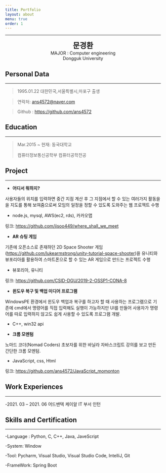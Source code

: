 ```yaml
---
title: Portfolio
layout: about
menu: true
order: 1
---
```


* * *
<center>
<span style=
"font-size:170%;
font-weight:bold">
문경환
</span>
</center>

<center>MAJOR : Computer engineering</center>

<center>Dongguk University</center>

## Personal Data
---
> 1995.01.22 대한민국,서울특별시,마포구 출생

> 연락처: ans4572@naver.com

> Github : <a href="https://github.com/ans4572">https://github.com/ans4572</a>


## Education
---
> Mar.2015 ~ 현재: 동국대학교
>
> 컴퓨터정보통신공학부 컴퓨터공학전공

## Project
---

* **어디서 뭐하지?**

사용자들의  위치를 입력하면 중간 지점 계산 후 그 지점에서 할 수 있는 여러가지 활동을을 지도를 통해 보여줌으로써 모임의 일정을 정할 수 있도록 도와주는 웹 프로젝트 수행

- node.js,  mysql,  AWS(ec2, rds),  카카오맵 

링크: https://github.com/jisoo449/where_shall_we_meet

* **AR 슈팅 게임**

기존에 오픈소스로 존재하던 2D Space Shooter 게임(https://github.com/lukearmstrong/unity-tutorial-space-shooter)을 유니티와 뷰포리아를 활용하여 스마트폰으로 할 수 있는 AR 게임으로 만드는 프로젝트 수행

- 뷰포리아,  유니티

링크: https://github.com/CSID-DGU/2019-2-OSSP1-CONA-8

* **윈도우 복구 및 백업 미디어 프로그램**

WindowsPE 환경에서 윈도우 백업과 복구를 하고자 할 때 사용하는 프로그램으로 기존에 cmd에서 명령어를 직접 입력해도 실행이 가능하지만 UI를 만들어 사용자가 명령어를 따로 입력하지 않고도 쉽게 사용할 수 있도록 프로그램 개발.

- C++,  win32 api

* **크롬 모멘텀**

노마드 코더(Nomad Coders) 초보자를 위한 바닐라 자바스크립트 강의를 보고 만든 간단한 크롬 모멘텀.

- JavaScript,  css,  Html

링크: https://github.com/ans4572/JavaScript_momonton
## Work Experiences
---
-2021. 03 – 2021. 06 
 어드밴텍 케이알 IT 부서 인턴 


## Skills and Certification
---
-Language : Python, C, C++, Java, JaveScript

-System: Window

-Tool: Pycharm, Visual Studio, Visual Studio Code,  IntelliJ, Git

-FrameWork: Spring Boot
